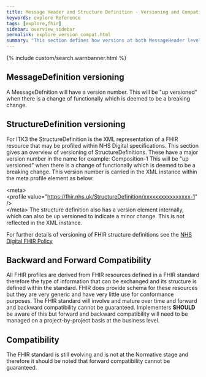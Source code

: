 ```yaml
---
title: Message Header and Structure Definition - Versioning and Compatibility
keywords: explore Reference
tags: [explore,fhir]
sidebar: overview_sidebar
permalink: explore_version_compat.html
summary: "This section defines how versions at both MessageHeader level and StructureDefinition are implemented in ITK3."
---
```


{% include custom/search.warnbanner.html %}

## MessageDefinition versioning ##

A MessageDefnition will have a version number. This will be "up versioned" when there is a change of functionally which is deemed to be a breaking change.

## StructureDefinition versioning ##

For ITK3 the StructureDefinition is the XML representation of a FHIR resource that may be profiled within NHS Digital specifications. This section gives an overview of versioning of StructureDefinitions. These have a major version number in the name for example:
Composition-1
This will be "up versioned" when there is a change of functionally which is deemed to be a breaking change. This version number is carried in the XML instance within the meta.profile element as below:

&lt;meta&gt; <br/>
&lt;profile value="https://fhir.nhs.uk/StructureDefinition/xxxxxxxxxxxxxxxx-1" /&gt; <br/>
&lt;/meta>
The structure definition also has a version element internally, which can also be up versioned to indicate a minor change. This is not reflected in the XML instance.

For further details of versioning of FHIR structure definitions see the [NHS Digital FHIR Policy](https://nhsconnect.github.io/fhir-policy/) 

## Backward and Forward Compatibility ##

All FHIR profiles are derived from FHIR resources defined in a FHIR standard therefore the type of information that can be exchanged and its structure is defined within the standard. FHIR does provide schema for these resources but they are very generic and have very little use for conformance purposes. The FHIR standard will involve and mature over time and forward and backward compatibility cannot be guaranteed. Implementers <b>SHOULD</b> be aware of this but forward and backward compatibility will need to be managed on a project-by-project basis at the business level.   

## Compatibility ##

The FHIR standard is still evolving and is not at the Normative stage and therefore it should be noted that forward compatibility cannot be guaranteed.



